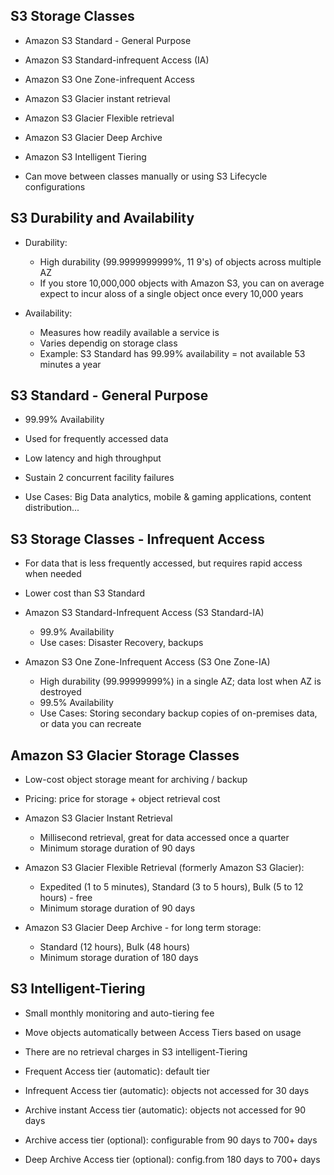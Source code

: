 ## S3 Storage Classes
- Amazon S3 Standard - General Purpose
- Amazon S3 Standard-infrequent Access (IA)
- Amazon S3 One Zone-infrequent Access
- Amazon S3 Glacier instant retrieval
- Amazon S3 Glacier Flexible retrieval
- Amazon S3 Glacier Deep Archive
- Amazon S3 Intelligent Tiering

- Can move between classes manually or using S3 Lifecycle configurations

## S3 Durability and Availability

- Durability:
    - High durability (99.9999999999%, 11 9's) of objects across multiple AZ
    - If you store 10,000,000 objects with Amazon S3, you can on average expect to incur  aloss of a single object once every 10,000 years

- Availability:
    - Measures how readily available a service is
    - Varies dependig on storage class
    - Example: S3 Standard has 99.99% availability = not available 53 minutes a year

## S3 Standard - General Purpose
- 99.99% Availability
- Used for frequently accessed data
- Low latency and high throughput
- Sustain 2 concurrent facility failures

- Use Cases: Big Data analytics, mobile & gaming applications, content distribution...

## S3 Storage Classes - Infrequent Access
- For data that is less frequently accessed, but requires rapid access when needed
- Lower cost than S3 Standard

- Amazon S3 Standard-Infrequent Access (S3 Standard-IA)
    - 99.9% Availability
    - Use cases: Disaster Recovery, backups    
- Amazon S3 One Zone-Infrequent Access (S3 One Zone-IA)
    - High durability (99.99999999%) in a single AZ; data lost when AZ is destroyed
    - 99.5% Availability
    - Use Cases: Storing secondary backup copies of on-premises data, or data you can recreate

## Amazon S3 Glacier Storage Classes

- Low-cost object storage meant for archiving / backup
- Pricing: price for storage + object retrieval cost

- Amazon S3 Glacier Instant Retrieval
    - Millisecond retrieval, great for data accessed once a quarter
    - Minimum storage duration of 90 days
- Amazon S3 Glacier Flexible Retrieval (formerly Amazon S3 Glacier):
    - Expedited (1 to 5 minutes), Standard (3 to 5 hours), Bulk (5 to 12 hours) - free
    - Minimum storage duration of 90 days
- Amazon S3 Glacier Deep Archive - for long term storage:
    - Standard (12 hours), Bulk (48 hours)
    - Minimum storage duration of 180 days

## S3 Intelligent-Tiering

- Small monthly monitoring and auto-tiering fee
- Move objects automatically between Access Tiers based on usage
- There are no retrieval charges in S3 intelligent-Tiering

- Frequent Access tier (automatic): default tier
- Infrequent Access tier (automatic): objects not accessed for 30 days
- Archive instant Access tier (automatic): objects not accessed for 90 days
- Archive access tier (optional): configurable from 90 days to 700+ days
- Deep Archive Access tier (optional): config.from 180 days to 700+ days

